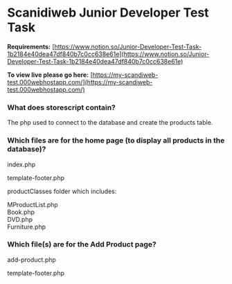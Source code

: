 # Scanidiweb Junior Developer Test Task

**Requirements:** [https://www.notion.so/Junior-Developer-Test-Task-1b2184e40dea47df840b7c0cc638e61e](https://www.notion.so/Junior-Developer-Test-Task-1b2184e40dea47df840b7c0cc638e61e)

**To view live please go here:** [https://my-scandiweb-test.000webhostapp.com/](https://my-scandiweb-test.000webhostapp.com/)

### What does storescript contain?

The php used to connect to the database and create the products table.

### Which files are for the home page (to display all products in the database)?

index.php  

template-footer.php 

productClasses folder which includes:  

MProductList.php  
Book.php  
DVD.php  
Furniture.php   

### Which file(s) are for the Add Product page?

add-product.php  

template-footer.php  
